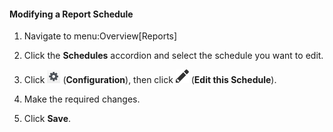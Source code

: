 #### Modifying a Report Schedule

1.  Navigate to menu:Overview\[Reports\]

2.  Click the **Schedules** accordion and select the schedule you want
    to edit.

3.  Click ![1847](/images/1847.png) (**Configuration**), then click
    ![1851](/images/1851.png) (**Edit this Schedule**).

4.  Make the required changes.

5.  Click **Save**.
